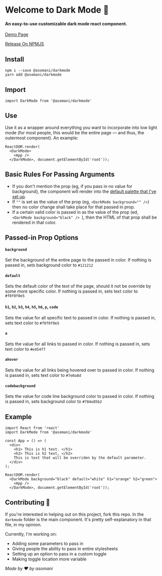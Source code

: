 <h1>Welcome to Dark Mode 💫</h1>

#### An easy-to-use customizable dark mode react component.

<p> <a href="https://arushisomani.me/darkmode">Demo Page</a> </p>
<p> <a href="https://npmjs.org/@asomani/darkmode">Release On NPMJS</a> </p>



## Install
```
npm i --save @asomani/darkmode
yarn add @asomani/darkmode
```

## Import
```
import DarkMode from '@asomani/darkmode'
```
## Use
Use it as a wrapper around everything you want to incorporate into low light mode (for most people, this would be the entire page –– and thus, the outermost component). An example:
```
ReactDOM.render(
  <DarkMode>
    <App />
  </DarkMode>, document.getElementById('root'));
```

## Basic Rules For Passing Arguments
- If you don't mention the prop (eg, if you pass in no value for background), the component will render into the [default palette that I've set up](palette.md). 
- If `""` is set as the value of the prop (eg, `<DarkMode background="" />`) then no color change shall take place for that passed in prop. 
- If a certain valid color is passed in as the value of the prop (ed, `<DarkMode background="black" /> `), then the HTML of that prop shall be rendered in that color.

## Passed-in Prop Options

#### `background`
Set the background of the entire page to the passed in color. If nothing is passed in, sets background color to `#121212`

#### `default`
Sets the default color of the text of the page, should it not be override by some more specific color. If nothing is passed in, sets text color to `#f0f0f0e5`

#### `h1`, `h2`, `h3`, `h4`, `h5`, `h6`, `p`, `code`
Sets the value for all specific text to passed in color. If nothing is passed in, sets text color to `#f0f0f0e5`

#### `a`
Sets the value for all links to passed in color. If nothing is passed in, sets text color to `#e454f7`

#### `ahover`
Sets the value for all links being hovered over to passed in color. If nothing is passed in, sets text color to `#7e0a8d`

#### `codebackground`
Sets the value for code line background color to passed in color. If nothing is passed in, sets background color to `#784e85b2`

## Example
```
import React from 'react'
import DarkMode from '@asomani/darkmode'

const App = () => (
  <div>
    <h1> This is h1 text. </h1>
    <h2> This is h2 text, </h2>
    This is text that will be overriden by the default parameter.
  </div>
);

ReactDOM.render(
  <DarkMode background="black" default="white" h1="orange" h2="green">
    <App />
  </DarkMode>, document.getElementById('root'));
```

## Contributing 🤝
If you're interested in helping out on this project, fork this repo. In the `darkmode` folder is the main component. It's pretty self-explanatory in that file, in my opinion. 

Currently, I'm working on:
- Adding some parameters to pass in
- Giving people the ability to pass in entire stylesheets
- Setting up an option to pass in a custom toggle
- Making toggle location more variable

_Made by ♥️ by asomani_
